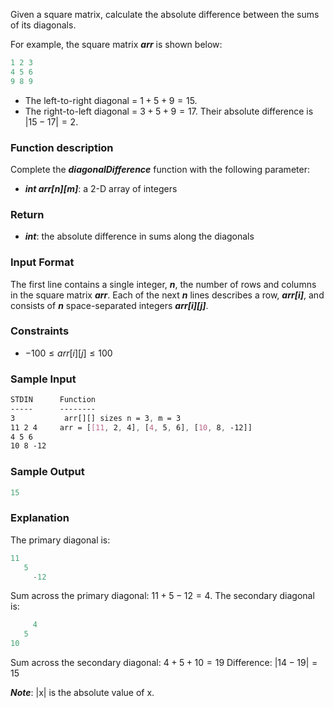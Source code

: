Given a square matrix, calculate the absolute difference between the sums of its diagonals.

For example, the square matrix ***arr***  is shown below:

```c++
1 2 3
4 5 6
9 8 9
```

- The left-to-right diagonal = $1 + 5 + 9 = 15$.
- The right-to-left diagonal = $3 + 5 + 9 = 17$.
Their absolute difference is $|15 - 17| = 2$.

### Function description

Complete the ***diagonalDifference*** function with the following parameter:

- ***int arr[n][m]***: a 2-D array of integers

### Return

- ***int***: the absolute difference in sums along the diagonals

### Input Format

The first line contains a single integer, ***n***, the number of rows and columns in the square matrix ***arr***.
Each of the next ***n*** lines describes a row, ***arr[i]***, and consists of ***n*** space-separated integers ***arr[i][j]***.

### Constraints

- $-100 \leq arr[i][j] \leq 100$

### Sample Input

```css
STDIN      Function
-----      --------
3           arr[][] sizes n = 3, m = 3
11 2 4     arr = [[11, 2, 4], [4, 5, 6], [10, 8, -12]]
4 5 6
10 8 -12
```

### Sample Output
```c++
15
```

### Explanation

The primary diagonal is:
```c++
11
   5
     -12
```
Sum across the primary diagonal: $11 + 5 - 12 = 4$.
The secondary diagonal is:
```c++
     4
   5
10
```
Sum across the secondary diagonal: $4 + 5 + 10 = 19$
Difference: $|14 - 19| = 15$

***Note***: |x| is the absolute value of x.